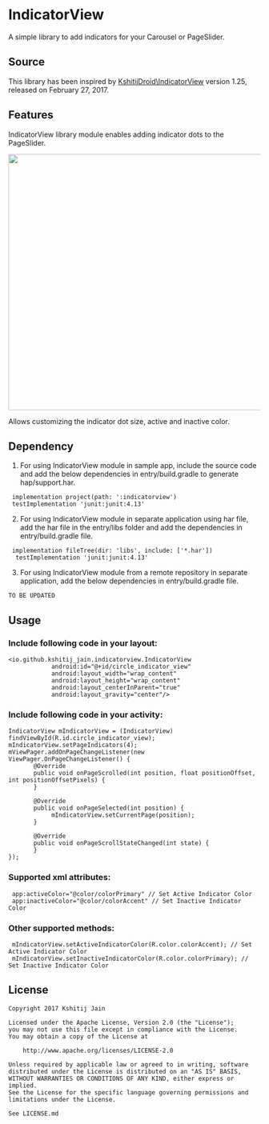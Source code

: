 # IndicatorView

A simple library to add indicators for your Carousel or PageSlider.

## Source
This library has been inspired by [KshitijDroid\\IndicatorView](https://github.com/KshitijDroid/IndicatorView) version 1.25, released on February 27, 2017.

## Features
IndicatorView library module enables adding indicator dots to the PageSlider.

<img src="https://github.com/Kshitij-Jain/IndicatorView/blob/master/Screenshots/screen_1.png" width="512">

Allows customizing the indicator dot size, active and inactive color.

## Dependency
1. For using IndicatorView module in sample app, include the source code and add the below dependencies in entry/build.gradle to generate hap/support.har.
```
 implementation project(path: ':indicatorview')
 testImplementation 'junit:junit:4.13'
```
2. For using IndicatorView module in separate application using har file, add the har file in the entry/libs folder and add the dependencies in entry/build.gradle file.
```
 implementation fileTree(dir: 'libs', include: ['*.har'])
  testImplementation 'junit:junit:4.13'
```
3. For using IndicatorView module from a remote repository in separate application, add the below dependencies in entry/build.gradle file.
```
TO BE UPDATED
```

## Usage

### Include following code in your layout:
```
<io.github.kshitij_jain.indicatorview.IndicatorView
            android:id="@+id/circle_indicator_view"
            android:layout_width="wrap_content"
            android:layout_height="wrap_content"
            android:layout_centerInParent="true"
            android:layout_gravity="center"/>
```
### Include following code in your activity:
```
IndicatorView mIndicatorView = (IndicatorView) findViewById(R.id.circle_indicator_view);
mIndicatorView.setPageIndicators(4);
mViewPager.addOnPageChangeListener(new ViewPager.OnPageChangeListener() {
       @Override
       public void onPageScrolled(int position, float positionOffset, int positionOffsetPixels) {
       }

       @Override
       public void onPageSelected(int position) {
            mIndicatorView.setCurrentPage(position);
       }

       @Override
       public void onPageScrollStateChanged(int state) {
       }
});
```
### Supported xml attributes:
```
 app:activeColor="@color/colorPrimary" // Set Active Indicator Color
 app:inactiveColor="@color/colorAccent" // Set Inactive Indicator Color
 ``` 

### Other supported methods:
```
 mIndicatorView.setActiveIndicatorColor(R.color.colorAccent); // Set Active Indicator Color
 mIndicatorView.setInactiveIndicatorColor(R.color.colorPrimary); // Set Inactive Indicator Color
 ``` 

## License
```
Copyright 2017 Kshitij Jain

Licensed under the Apache License, Version 2.0 (the "License");
you may not use this file except in compliance with the License.
You may obtain a copy of the License at

    http://www.apache.org/licenses/LICENSE-2.0

Unless required by applicable law or agreed to in writing, software
distributed under the License is distributed on an "AS IS" BASIS,
WITHOUT WARRANTIES OR CONDITIONS OF ANY KIND, either express or implied.
See the License for the specific language governing permissions and
limitations under the License.

See LICENSE.md
```
